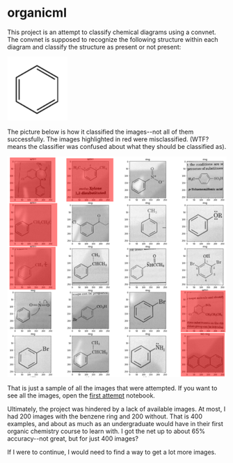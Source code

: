 # organicml

This project is an attempt to classify chemical diagrams using a convnet. The convnet is supposed to recognize the following structure within each diagram and classify the structure as present or not present:

![benzene ring](./benzene.png)

The picture below is how it classified the images--not all of them successfully. The images highlighted in red were misclassified. (WTF? means the classifier was confused about what they should be classified as).

![mistaken attempts at classification](./mistaken_attempts.png)

That is just a sample of all the images that were attempted. If you want to see all the images, open the [first attempt](first_attempt.ipynb) notebook.

Ultimately, the project was hindered by a lack of available images. At most, I had 200 images with the benzene ring and 200 without. That is 400 examples, and about as much as an undergraduate would have in their first organic chemistry course to learn with. I got the net up to about 65% accuracy--not great, but for just 400 images?

If I were to continue, I would need to find a way to get a lot more images.